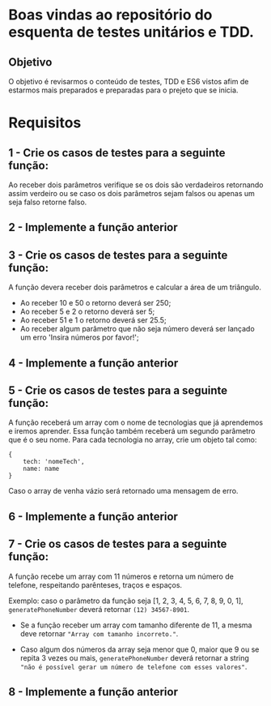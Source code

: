 # Boas vindas ao repositório do esquenta de testes unitários e TDD.

## Objetivo

O objetivo é revisarmos o conteúdo de testes, TDD e ES6 vistos afim de estarmos mais preparados e preparadas para o prejeto que se inicia.

# Requisitos

## 1 - Crie os casos de testes para a seguinte função:

Ao receber dois parâmetros verifique se os dois são verdadeiros retornando assim verdeiro ou se caso os dois parâmetros sejam falsos ou apenas um seja falso retorne falso.

## 2 - Implemente a função anterior

## 3 - Crie os casos de testes para a seguinte função:
A função devera receber dois parâmetros e calcular a área de um triângulo.

 - Ao receber 10 e 50 o retorno deverá ser 250;
 - Ao receber 5 e 2 o retorno deverá ser 5;
 - Ao receber 51 e 1 o retorno deverá ser 25.5;
 - Ao receber algum parâmetro que não seja número deverá ser lançado um erro 'Insira números por favor!';

## 4 - Implemente a função anterior

## 5 - Crie os casos de testes para a seguinte função:
A função receberá um array com o nome de tecnologias que já aprendemos e iremos aprender. Essa função também receberá um segundo parâmetro que é o seu nome.
Para cada tecnologia no array, crie um objeto tal como:

    {
    	tech: 'nomeTech',
    	name: name
    }
  
Caso o array de venha vázio será retornado uma mensagem de erro.

## 6 - Implemente a função anterior

## 7 - Crie os casos de testes para a seguinte função:
A função recebe um array com 11 números e retorna um número de telefone, respeitando parênteses, traços e espaços.

Exemplo: caso o parâmetro da função seja [1, 2, 3, 4, 5, 6, 7, 8, 9, 0, 1],  `generatePhoneNumber`  deverá retornar  `(12) 34567-8901`.

-   Se a função receber um array com tamanho diferente de 11, a mesma deve retornar  `"Array com tamanho incorreto."`.
    
-   Caso algum dos números da array seja menor que 0, maior que 9 ou se repita 3 vezes ou mais,  `generatePhoneNumber`  deverá retornar a string  `"não é possível gerar um número de telefone com esses valores"`.

## 8 - Implemente a função anterior

